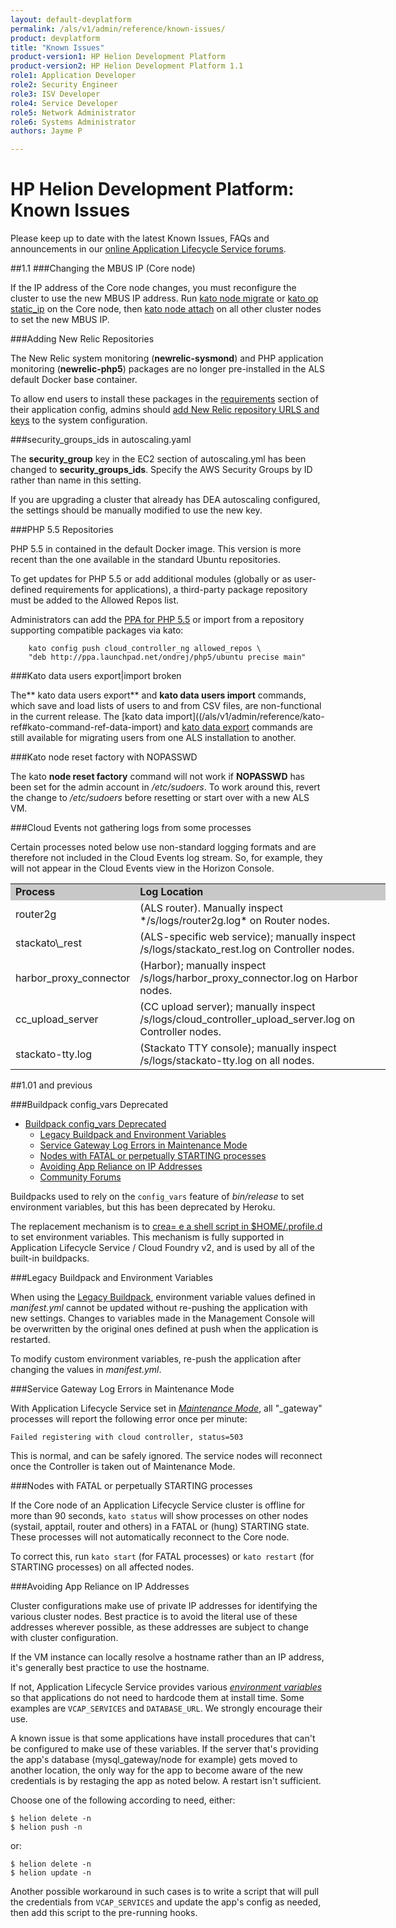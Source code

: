 ```yaml
---
layout: default-devplatform
permalink: /als/v1/admin/reference/known-issues/
product: devplatform
title: "Known Issues"
product-version1: HP Helion Development Platform
product-version2: HP Helion Development Platform 1.1
role1: Application Developer
role2: Security Engineer
role3: ISV Developer 
role4: Service Developer
role5: Network Administrator
role6: Systems Administrator 
authors: Jayme P

---
```

<!--UNDER REVISION-->

# HP Helion Development Platform: Known Issues[](#known-issues "Permalink to this headline")

Please keep up to date with the latest Known Issues, FAQs and announcements in our [online Application Lifecycle Service forums](https://community.dev.hp.com/t5/Forum/bd-p/cloud_board).

##1.1
###Changing the MBUS IP (Core node)

If the IP address of the Core node changes, you must reconfigure the cluster to use the new MBUS IP address. Run [kato node migrate](/als/v1/admin/reference/kato-ref#kato-command-ref-node-migrate) or [kato op static_ip](/als/v1/admin/reference/kato-ref/#kato-command-ref-op-static_ip) on the Core node, then [kato node attach](/als/v1/admin/reference/kato-ref/#kato-command-ref-node-attach) on all other cluster nodes to set the new MBUS IP.

###Adding New Relic Repositories

The New Relic system monitoring (**newrelic-sysmond**) and PHP application monitoring (**newrelic-php5**) packages are no longer pre-installed in the ALS default Docker base container.

To allow end users to install these packages in the [requirements](/als/v1/user/deploy/manifestyml/#requirements) section of their application config, admins should [add New Relic repository URLS and keys](als/v1/admin/server/configuration/#allowed-repositories) to the system configuration.

###security&#95;groups_ids in autoscaling.yaml

The **security\_group** key in the EC2 section of autoscaling.yml has been changed to **security&#95;groups_ids**. Specify the AWS Security Groups by ID rather than name in this setting.

If you are upgrading a cluster that already has DEA autoscaling configured, the settings should be manually modified to use the new key.

###PHP 5.5 Repositories

PHP 5.5 in contained in the default Docker image. This version is more recent than the one available in the standard Ubuntu repositories.

To get updates for PHP 5.5 or add additional modules (globally or as user-defined requirements for applications), a third-party package repository must be added to the Allowed Repos list.

Administrators can add the [PPA for PHP 5.5](https://launchpad.net/~ondrej/+archive/php5) or import from a  repository supporting compatible packages via kato:

		kato config push cloud_controller_ng allowed_repos \
		"deb http://ppa.launchpad.net/ondrej/php5/ubuntu precise main"

###Kato data users export|import broken

The** kato data users export** and **kato data users import** commands, which save and load lists of users to and from CSV files, are non-functional in the current release. The [kato data import]((/als/v1/admin/reference/kato-ref#kato-command-ref-data-import) and [kato data export](/als/v1/admin/reference/kato-ref#kato-command-ref-data-export) commands are still available for migrating users from one ALS installation to another.

###Kato node reset factory with NOPASSWD

The kato **node reset factory** command will not work if **NOPASSWD** has been set for the admin account in */etc/sudoers*. To work around this, revert the change to */etc/sudoers* before resetting or start over with a new ALS VM.

###Cloud Events not gathering logs from some processes

Certain processes noted below use non-standard logging formats and are therefore not included in the Cloud Events log stream. So, for example, they will not appear in the Cloud Events view in the Horizon Console.

<table style="text-align: left; vertical-align: top; width:600px;">
<tr style="background-color: #C8C8C8;">
<td style="width:150px;"><b>Process</b></td><td><b>Log Location</b></td>
</tr>
<tr><td>router2g </td><td>(ALS router). Manually inspect */s/logs/router2g.log* on Router nodes.</td></tr>
<tr><td>stackato\_rest</td><td>(ALS-specific web service); manually inspect /s/logs/stackato_rest.log on Controller nodes.</td></tr>
<tr><td>harbor_proxy_connector</td><td>(Harbor); manually inspect /s/logs/harbor_proxy_connector.log on Harbor nodes.</td></tr>
<tr><td>cc_upload_server</td><td>(CC upload server); manually inspect /s/logs/cloud_controller_upload_server.log on Controller nodes.</td></tr>
<tr><td>stackato-tty.log</td><td>(Stackato TTY console); manually inspect /s/logs/stackato-tty.log on all nodes.</td></tr>
</table> 
 
##1.01 and previous

###Buildpack config\_vars Deprecated[](#buildpack-config-vars-deprecated "Permalink to this headline") 

- [Buildpack config\_vars Deprecated](#buildpack-config-vars-deprecated)
    -   [Legacy Buildpack and Environment
        Variables](#legacy-buildpack-and-environment-variables)
    -   [Service Gateway Log Errors in Maintenance
        Mode](#service-gateway-log-errors-in-maintenance-mode)
    -   [Nodes with FATAL or perpetually STARTING
        processes](#nodes-with-fatal-or-perpetually-starting-processes)
    -   [Avoiding App Reliance on IP
        Addresses](#avoiding-app-reliance-on-ip-addresses)
    -   [Community Forums](#community-forums)

Buildpacks used to rely on the `config_vars` feature
of *bin/release* to set environment variables, but this has been
deprecated by Heroku.

The replacement mechanism is to [crea= e a shell script in
\$HOME/.profile.d](https://devcenter.heroku.com/articles/profiled) to
set environment variables. This mechanism is fully supported in Application Lifecycle Service
/ Cloud Foundry v2, and is used by all of the built-in buildpacks.

###Legacy Buildpack and Environment Variables[](#legacy-buildpack-and-environment-variables "Permalink to this headline")

When using the [Legacy Buildpack](/als/v1/user/deploy/buildpack/#buildpacks), environment variable values defined in *manifest.yml* cannot be updated without re-pushing the application with new settings. Changes to variables made in the Management Console will be
overwritten by the original ones defined at push when the application is restarted.

To modify custom environment variables, re-push the application after changing the values in *manifest.yml*.

###Service Gateway Log Errors in Maintenance Mode[](#service-gateway-log-errors-in-maintenance-mode "Permalink to this headline")

With Application Lifecycle Service set in [*Maintenance
Mode*](/als/v1/admin/console/customize/#console-settings), all "\_gateway"
processes will report the following error once per minute:

    Failed registering with cloud controller, status=503

This is normal, and can be safely ignored. The service nodes will
reconnect once the Controller is taken out of Maintenance Mode.

###Nodes with FATAL or perpetually STARTING processes[](#nodes-with-fatal-or-perpetually-starting-processes "Permalink to this headline")

If the Core node of an Application Lifecycle Service cluster is offline for more than 90
seconds, `kato status` will show processes on other
nodes (systail, apptail, router and others) in a FATAL or (hung)
STARTING state. These processes will not automatically reconnect to the
Core node.

To correct this, run `kato start` (for FATAL
processes) or `kato restart` (for STARTING
processes) on all affected nodes.

###Avoiding App Reliance on IP Addresses[](#avoiding-app-reliance-on-ip-addresses "Permalink to this headline")

Cluster configurations make use of private IP addresses for identifying
the various cluster nodes. Best practice is to avoid the literal use of
these addresses wherever possible, as these addresses are subject to
change with cluster configuration.

If the VM instance can locally resolve a hostname rather than an IP
address, it's generally best practice to use the hostname.

If not, Application Lifecycle Service provides various [*environment
variables*](/als/v1/user/reference/environment/#environment-variables)
so that applications do not need to hardcode them at install time. Some
examples are `VCAP_SERVICES` and `DATABASE_URL`. We strongly encourage their use.

A known issue is that some applications have install procedures that
can't be configured to make use of these variables. If the server that's
providing the app's database (mysql\_gateway/node for example) gets
moved to another location, the only way for the app to become aware of
the new credentials is by restaging the app as noted below. A restart
isn't sufficient.

Choose one of the following according to need, either:

    $ helion delete -n
    $ helion push -n

or:

    $ helion delete -n
    $ helion update -n

Another possible workaround in such cases is to write a script that will
pull the credentials from `VCAP_SERVICES` and update
the app's config as needed, then add this script to the pre-running
hooks.